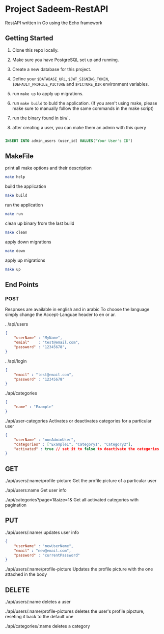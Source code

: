 
# Project Sadeem-RestAPI

RestAPI written in Go using the Echo framework

## Getting Started

1. Clone this repo locally.

2. Make sure you have PostgreSQL set up and running.

3. Create a new database for this project.

4. Define your `$DATABASE_URL`, `$JWT_SIGNING_TOKEN`, `$DEFAULT_PROFILE_PICTURE` and `$PICTURE_DIR` environment variables.

5. run `make up` to apply up migrations.

5. run `make build` to buld the application. (If you aren't using make, please make sure to manually follow the same commands in the make script)

6. run the binary found in bin/ .

7. after creating a user, you can make them an admin with this query

```sql

INSERT INTO admin_users (user_id) VALUES("Your User's ID")

```

## MakeFile

print all make options and their description
```bash
make help
```

build the application
```bash
make build
```

run the application
```bash
make run
```

clean up binary from the last build
```bash
make clean
```
	
apply down migrations
```bash
make down
```
apply up migrations
```bash
make up
```

## End Points

### POST

Respnses are available in english and in arabic
To choose the language simply change the Accept-Languae header to en or ar.

. /api/users
```json
{
    "userName" : "MyName",
    "emial"    : "test@email.com",
    "password" : "12345678",
}
```

. /api/login

``` json
{
    "email" : "test@email.com",
    "password" : "12345678"
}

```

./api/categories

```json
{
    "name" : "Example"
}

```
./api/user-categories  Activates or deactivates categories for a particular user

```json
{
    "userName" : "nonAdminUser",
    "categories" : ["Example1", "Category1", "Category2"],
    "activated" : true // set it to false to deactivate the categories
}
```

## GET

./api/users/:name/profile-picture  Get the profile picture of a particular user

./api/users:name  Get user info 

./api/categories?page=1&size=1&  Get all activated categories with pagination


## PUT

./api/users/:name/  updates user info
```json
{
    "userName" : "newUserName",
    "email" : "new@email.com",
    "password" : "currentPassword"
}
```
./api/users/:name/profile-picture  Updates the profile picture with the one attached in the body

## DELETE

./api/users/:name  deletes a user

./api/users/:name/profile-pictures deletes the user's profile pipcture, reseting it back to the default one

./api/categories/:name deletes a category

